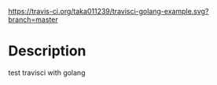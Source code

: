 https://travis-ci.org/taka011239/travisci-golang-example.svg?branch=master

# Description
test travisci with golang
